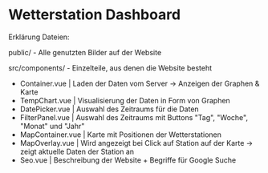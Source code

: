 # Wetterstation Dashboard

Erklärung Dateien:

public/ - Alle genutzten Bilder auf der Website

src/components/ - Einzelteile, aus denen die Website besteht

- Container.vue | Laden der Daten vom Server -> Anzeigen der Graphen & Karte
- TempChart.vue | Visualisierung der Daten in Form von Graphen
- DatePicker.vue | Auswahl des Zeitraums für die Daten
- FilterPanel.vue | Auswahl des Zeitraums mit Buttons "Tag", "Woche", "Monat" und "Jahr"
- MapContainer.vue | Karte mit Positionen der Wetterstationen
- MapOverlay.vue | Wird angezeigt bei Click auf Station auf der Karte -> zeigt aktuelle Daten der Station an
- Seo.vue | Beschreibung der Website + Begriffe für Google Suche